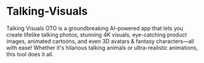 # Talking-Visuals
Talking Visuals OTO is a groundbreaking AI-powered app that lets you create lifelike talking photos, stunning 4K visuals, eye-catching product images, animated cartoons, and even 3D avatars &amp; fantasy characters—all with ease! Whether it's hilarious talking animals or ultra-realistic animations, this tool does it all.
